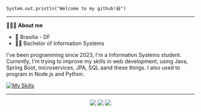 
<code>System.out.println("Welcome to my github!😆")</code>

<hr>

🧑🏻‍💻 <strong>About me</strong>

- 📍 Brasília - DF
- 👨‍💻 Bachelor of Information Systems

I've been programming since 2023, I'm a Information Systems student. Currently, I'm trying to improve my skills in web development, using Java, Spring Boot, microservices, JPA, SQL aand these things. I also used to program in Node.js and Python.

[![My Skills](https://skillicons.dev/icons?i=java,spring,maven,postgresql,mysql,docker,mongodb,python,js,html,css,react)](https://skillicons.dev)

<hr>

<div align="center"> 
  
 <a href="https://discord.com/" target="_blank"><img src="https://img.shields.io/badge/Discord-7289DA?style=for-the-badge&logo=discord&logoColor=white" target="_blank"></a> 
  <a href = "mailto:felipedesouzadacunha@gmail.com"><img src="https://img.shields.io/badge/-Gmail-%23333?style=for-the-badge&logo=gmail&logoColor=white" target="_blank"></a>
  <a href="https://www.linkedin.com/in/felipe-souzza/" target="_blank"><img src="https://img.shields.io/badge/-LinkedIn-%230077B5?style=for-the-badge&logo=linkedin&logoColor=white" target="_blank"></a> 
  
</div>
